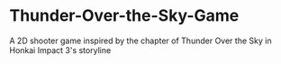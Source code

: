 # Thunder-Over-the-Sky-Game
A 2D shooter game inspired by the chapter of Thunder Over the Sky in Honkai Impact 3's storyline
